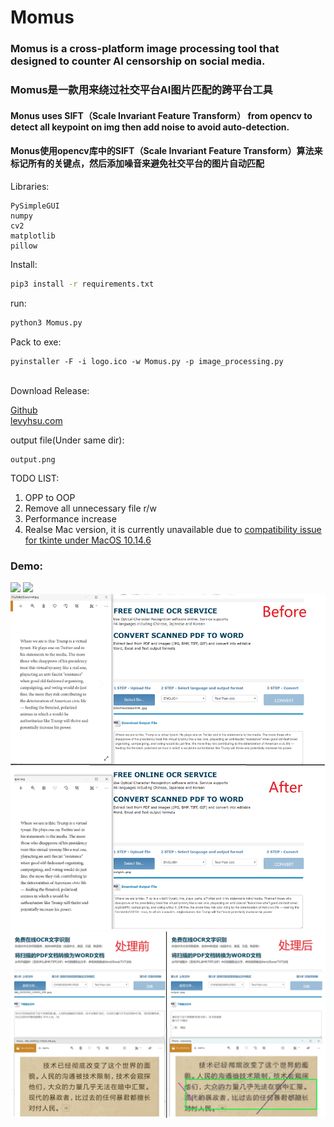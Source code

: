 # Momus
### Momus is a cross-platform image processing tool that designed to counter AI censorship on social media.
### Momus是一款用来绕过社交平台AI图片匹配的跨平台工具

#### Monus uses SIFT（Scale Invariant Feature Transform） from opencv to detect all keypoint on img then add noise to avoid auto-detection.
#### Monus使用opencv库中的SIFT（Scale Invariant Feature Transform）算法来标记所有的关键点，然后添加噪音来避免社交平台的图片自动匹配

Libraries:
```
PySimpleGUI
numpy
cv2
matplotlib
pillow
```

Install:
```bash
pip3 install -r requirements.txt
```
run:
```bash
python3 Momus.py
```
Pack to exe:
```
pyinstaller -F -i logo.ico -w Momus.py -p image_processing.py
```
<br/>
Download Release:

[Github](https://github.com/LevyHsu/Momus/releases)<br/>
[levyhsu.com](https://levyhsu.com/uploads/Momus.exe)
<br/>

output file(Under same dir):
```
output.png
```

TODO LIST:
1. OPP to OOP
2. Remove all unnecessary file r/w
3. Performance increase
4. Realse Mac version, it is currently unavailable due to [compatibility issue for tkinte under MacOS 10.14.6](https://discussions.apple.com/thread/250549297)<br/>

### Demo:
![](Demo/Momus_Demo.gif)
![](Demo/Momus_Demo_2.gif)
![](Demo/Merge2.jpg)
![](Demo/Merge.jpg)

